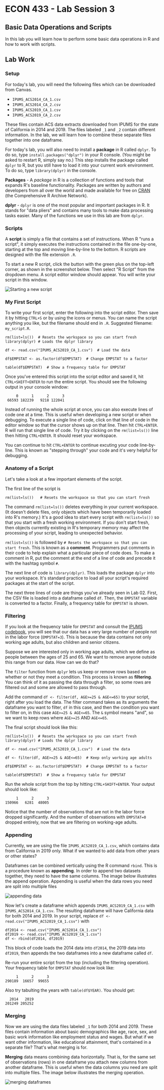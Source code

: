 # ECON 433 - Lab Session 3
## Basic Data Operations and Scripts

In this lab you will learn how to perform some basic data operations in R and how to work with scripts.

## Lab Work

### Setup

For today's lab, you will need the following files which can be downloaded from Canvas.

- `IPUMS_ACS2014_CA_1.csv`
- `IPUMS_ACS2014_CA_2.csv`
- `IPUMS_ACS2019_CA_1.csv`
- `IPUMS_ACS2019_CA_2.csv`

These files contain ACS data extracts downloaded from IPUMS for the state of California in 2014 and 2019. The files labeled `_1` and `_2` contain different information. In the lab, we will learn how to combine these separate files together into one dataframe.

For today's lab, you will also need to install a **package** in R called `dplyr`. To do so, type `install.packages("dplyr")` in your R console. (You might be asked to restart R, simply say no.) This step installs the package called `dplyr` to R, but you still have to load it into your current work environment. To do so, type `library(dplyr)` in the console.

**Packages** - A *package* in R is a collection of functions and tools that expands R's baseline functionality. Packages are written by authors and developers from all over the world and made available for free on [CRAN](https://cran.r-project.org/) (the Comprehensive R Archive Network). 

**dplyr** - `dplyr` is one of the most popular and important packages in R. It stands for "data pliers" and contains many tools to make data processing tasks easier. Many of the functions we use in this lab are from `dplyr`.

### Scripts

A **script** is simply a file that contains a set of instructions. When R "runs a script", it simply executes the instructions contained in the file one-by-one, starting at the top and moving line-by-line to the bottom. R scripts are designed with the file extension `.R`.

To start a new R script, click the button with the green plus on the top-left corner, as shown in the screenshot below. Then select "R Script" from the dropdown menu. A script editor window should appear. You will write your script in this window.

![Starting a new script](screenshot1.png)

### My First Script

To write your first script, enter the following into the script editor. Then save it by hitting `CTRL+S` or by using the icons or menus. You can name the script anything you like, but the filename should end in `.R`. Suggested filename: `my_script.R`. 

    rm(list=ls())  # Resets the workspace so you can start fresh
    library(dplyr) # Loads the dplyr library
    
    df <- read.csv("IPUMS_ACS2019_CA_1.csv")  # Load the data
    
    df$EMPSTAT <- as.factor(df$EMPSTAT)  # Change EMPSTAT to a factor
    
    table(df$EMPSTAT)  # Show a frequency table for EMPSTAT

Once you've entered this script into the script editor and saved it, hit `CTRL+SHIFT+ENTER` to run the entire script. You should see the following output in your console window:

         0      1      2      3 
     66593 182239   9218 122041 

Instead of running the whole script at once, you can also execute lines of code one at a time. This is useful when developing a new script or when debugging. To execute a single line of code, click on that line of code in the editor window so that the cursor shows up on that line. Then hit `CTRL+ENTER`. R will run that single line of code. Try it by clicking on the `rm(list=ls())` line then hitting `CTRL+ENTER`. It should reset your workspace.

You can continue to hit `CTRL+ENTER` to continue excuting your code line-by-line. This is known as "stepping through" your code and it's very helpful for debugging.

### Anatomy of a Script

Let's take a look at a few important elements of the script.

The first line of the script is

    rm(list=ls())   # Resets the workspace so that you can start fresh
    
The command `rm(list=ls())` deletes everything in your current workspace. (It doesn't delete files, only objects which have been temporarily loaded into R's memory.) It's a good idea to start every script with `rm(list=ls())` so that you start with a fresh working environment. If you don't start fresh, then objects currently existing in R's temporary memory may affect the processing of your script, leading to unexpected behavior.

`rm(list=ls())` is followed by `# Resets the workspace so that you can start fresh`. This is known as a **comment**. Programmers put comments in their code to help explain what a particular piece of code does. To make a comment in R, put the comment at the end of a line of code and precede it with the hashtag symbol `#`.

The next line of code is `library(dplyr)`. This loads the package `dplyr` into your workspace. It's standard practice to load all your script's required packages at the start of the script.

The next three lines of code are things you've already seen in Lab 02. First, the CSV file is loaded into a dataframe called `df`. Then, the `EMPSTAT` variable is converted to a factor. Finally, a frequency table for `EMPSTAT` is shown.

### Filtering

If you look at the frequency table for `EMPSTAT` and consult the [IPUMS codebook](https://usa.ipums.org/usa-action/variables/EMPSTAT#codes_section), you will see that our data has a very large number of people not in the labor force (`EMPSTAT=3`). This is because the data contains not only working age adults, but also children and senior citizens.

Suppose we are interested only in working age adults, which we define as people between the ages of 25 and 65. We want to remove anyone outside this range from our data. How can we do that?

The `filter` function from `dplyr` lets us keep or remove rows based on whether or not they meet a condition. This process is known as **filtering**. You can think of it as passing the data through a filter, so some rows are filtered out and some are allowed to pass through.

Add the command `df <- filter(df, AGE>=25 & AGE<=65)` to your script, right after you load the data. The filter command takes as its arguments the dataframe you want to filter, `df` in this case, and then the condition you want to filter on, in this case `AGE>=25 & AGE<=65`. The `&` symbol means "and", so we want to keep rows where `AGE>=25` AND `AGE<=65`.

The final script should look like this: 

    rm(list=ls())  # Resets the workspace so you can start fresh
    library(dplyr) # Loads the dplyr library
    
    df <- read.csv("IPUMS_ACS2019_CA_1.csv")  # Load the data
    
    df <- filter(df, AGE>=25 & AGE<=65)  # Keep only working age adults
    
    df$EMPSTAT <- as.factor(df$EMPSTAT)  # Change EMPSTAT to a factor
    
    table(df$EMPSTAT)  # Show a frequency table for EMPSTAT
    
Run the whole script from the top by hitting `CTRL+SHIFT+ENTER`. Your output should look like:

         1      2      3 
    150966   6281  48005 

Notice that the number of observations that are not in the labor force dropped significantly. And the number of observations with `EMPSTAT=0` dropped entirely, now that we are filtering on working-age adults.

### Appending

Currently, we are using the file `IPUMS_ACS2019_CA_1.csv`, which contains data from California in 2019 only. What if we wanted to add data from other years or other states?

Dataframes can be combined vertically using the R command `rbind`. This is a procedure known as **appending**. In order to append two datasets together, they need to have the same columns. The image below illustrates the append operation. Appending is useful when the data rows you need are split into multiple files

![appending data](appending.png)

Now let's create a dataframe which appends `IPUMS_ACS2019_CA_1.csv` with `IPUMS_ACS2014_CA_1.csv`. The resulting dataframe will have California data for both 2014 and 2019. In your script, replace `df <- read.csv("IPUMS_ACS2019_CA_1.csv")` with

    df2014 <- read.csv("IPUMS_ACS2014_CA_1.csv")
    df2019 <- read.csv("IPUMS_ACS2019_CA_1.csv")
    df <- rbind(df2014, df2019)
    
This block of code loads the 2014 data into `df2014`, the 2019 data into `df2019`, then appends the two dataframes into a new dataframe called `df`.

Re-run your entire script from the top (including the filtering operation). Your frequency table for `EMPSTAT` should now look like:

         1      2      3 
    290189  16657  99655 

Also try tabulting the years with `table(df$YEAR)`. You should get:

      2014   2019 
    201249 205252 


### Merging

Now we are using the data files labeled `_1` for both 2014 and 2019. These files contain information about basic demographics like age, race, sex, and basic work information like employment status and wages. But what if we want other information, like educational attainment, that's contained in a separate file? That's what merging is for.

**Merging** data means combining data horizontally. That is, for the same set of observations (rows) in one dataframe you attach new columns from another dataframe. This is useful when the data columns you need are split into multiple files. The image below illustrates the merging operation.

![merging dataframes](merging.png)






















 
